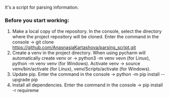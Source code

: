 It's a script for parsing information.

### Before you start working:  

1. Make a local copy of the repository. In the console, select the directory where the project repository will be cloned.
Enter the command in the console -> git clone https://github.com/AnasnasiaKartashova/parsing_script.git
2. Create a venv in the project directory. When using pycharm will automatically create venv 
or -> python3 -m venv vevn (for Linux), python -m venv venv (for Windows). 
Activate venv -> source venv/bin/activate (for Linux), venv/Scripts/activate (for Windows).
3. Update pip.
Enter the command in the console -> python -m pip install --upgrade pip
4. Install all dependencies.
Enter the command in the console -> pip install -r requireme
